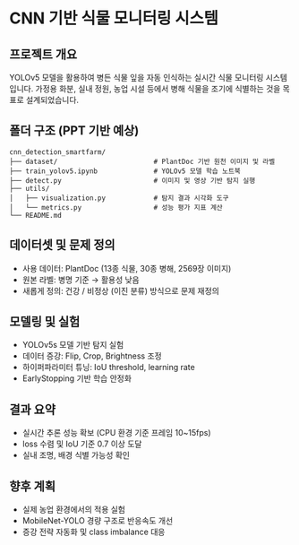 
# CNN 기반 식물 모니터링 시스템

## 프로젝트 개요
YOLOv5 모델을 활용하여 병든 식물 잎을 자동 인식하는 실시간 식물 모니터링 시스템입니다. 가정용 화분, 실내 정원, 농업 시설 등에서 병해 식물을 조기에 식별하는 것을 목표로 설계되었습니다.

## 폴더 구조 (PPT 기반 예상)
```
cnn_detection_smartfarm/
├── dataset/                        # PlantDoc 기반 원천 이미지 및 라벨
├── train_yolov5.ipynb              # YOLOv5 모델 학습 노트북
├── detect.py                       # 이미지 및 영상 기반 탐지 실행
├── utils/
│   ├── visualization.py            # 탐지 결과 시각화 도구
│   └── metrics.py                  # 성능 평가 지표 계산
└── README.md
```

## 데이터셋 및 문제 정의
- 사용 데이터: PlantDoc (13종 식물, 30종 병해, 2569장 이미지)
- 원본 라벨: 병명 기준 → 활용성 낮음
- 새롭게 정의: 건강 / 비정상 (이진 분류) 방식으로 문제 재정의

## 모델링 및 실험
- YOLOv5s 모델 기반 탐지 실험
- 데이터 증강: Flip, Crop, Brightness 조정
- 하이퍼파라미터 튜닝: IoU threshold, learning rate
- EarlyStopping 기반 학습 안정화

## 결과 요약
- 실시간 추론 성능 확보 (CPU 환경 기준 프레임 10~15fps)
- loss 수렴 및 IoU 기준 0.7 이상 도달
- 실내 조명, 배경 식별 가능성 확인

## 향후 계획
- 실제 농업 환경에서의 적용 실험
- MobileNet-YOLO 경량 구조로 반응속도 개선
- 증강 전략 자동화 및 class imbalance 대응

